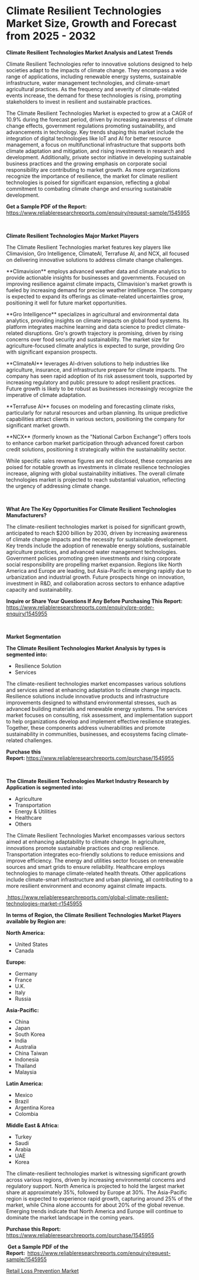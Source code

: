<p><h1>Climate Resilient Technologies Market Size, Growth and Forecast from 2025 - 2032</h1></p><p><strong>Climate Resilient Technologies Market Analysis and Latest Trends</strong></p>
<p><p>Climate Resilient Technologies refer to innovative solutions designed to help societies adapt to the impacts of climate change. They encompass a wide range of applications, including renewable energy systems, sustainable infrastructure, water management technologies, and climate-smart agricultural practices. As the frequency and severity of climate-related events increase, the demand for these technologies is rising, prompting stakeholders to invest in resilient and sustainable practices.</p><p>The Climate Resilient Technologies Market is expected to grow at a CAGR of 10.9% during the forecast period, driven by increasing awareness of climate change effects, government regulations promoting sustainability, and advancements in technology. Key trends shaping this market include the integration of digital technologies like IoT and AI for better resource management, a focus on multifunctional infrastructure that supports both climate adaptation and mitigation, and rising investments in research and development. Additionally, private sector initiative in developing sustainable business practices and the growing emphasis on corporate social responsibility are contributing to market growth. As more organizations recognize the importance of resilience, the market for climate resilient technologies is poised for significant expansion, reflecting a global commitment to combating climate change and ensuring sustainable development.</p></p>
<p><strong>Get a Sample PDF of the Report:&nbsp;</strong> <a href="https://www.reliableresearchreports.com/enquiry/request-sample/1545955?utm_campaign=2224&utm_medium=2&utm_source=Github&utm_content=ia&utm_term=09032025&utm_id=climate-resilient-technologies">https://www.reliableresearchreports.com/enquiry/request-sample/1545955</a></p>
<p>&nbsp;</p>
<p><strong>Climate Resilient Technologies Major Market Players</strong></p>
<p><p>The Climate Resilient Technologies market features key players like Climavision, Gro Intelligence, ClimateAI, Terrafuse AI, and NCX, all focused on delivering innovative solutions to address climate change challenges.</p><p>**Climavision** employs advanced weather data and climate analytics to provide actionable insights for businesses and governments. Focused on improving resilience against climate impacts, Climavision's market growth is fueled by increasing demand for precise weather intelligence. The company is expected to expand its offerings as climate-related uncertainties grow, positioning it well for future market opportunities.</p><p>**Gro Intelligence** specializes in agricultural and environmental data analytics, providing insights on climate impacts on global food systems. Its platform integrates machine learning and data science to predict climate-related disruptions. Gro's growth trajectory is promising, driven by rising concerns over food security and sustainability. The market size for agriculture-focused climate analytics is expected to surge, providing Gro with significant expansion prospects.</p><p>**ClimateAI** leverages AI-driven solutions to help industries like agriculture, insurance, and infrastructure prepare for climate impacts. The company has seen rapid adoption of its risk assessment tools, supported by increasing regulatory and public pressure to adopt resilient practices. Future growth is likely to be robust as businesses increasingly recognize the imperative of climate adaptation.</p><p>**Terrafuse AI** focuses on modeling and forecasting climate risks, particularly for natural resources and urban planning. Its unique predictive capabilities attract clients in various sectors, positioning the company for significant market growth.</p><p>**NCX** (formerly known as the "National Carbon Exchange") offers tools to enhance carbon market participation through advanced forest carbon credit solutions, positioning it strategically within the sustainability sector.</p><p>While specific sales revenue figures are not disclosed, these companies are poised for notable growth as investments in climate resilience technologies increase, aligning with global sustainability initiatives. The overall climate technologies market is projected to reach substantial valuation, reflecting the urgency of addressing climate change.</p></p>
<p>&nbsp;</p>
<p><strong>What Are The Key Opportunities For Climate Resilient Technologies Manufacturers?</strong></p>
<p><p>The climate-resilient technologies market is poised for significant growth, anticipated to reach $200 billion by 2030, driven by increasing awareness of climate change impacts and the necessity for sustainable development. Key trends include the adoption of renewable energy solutions, sustainable agriculture practices, and advanced water management technologies. Government policies promoting green investments and rising corporate social responsibility are propelling market expansion. Regions like North America and Europe are leading, but Asia-Pacific is emerging rapidly due to urbanization and industrial growth. Future prospects hinge on innovation, investment in R&D, and collaboration across sectors to enhance adaptive capacity and sustainability.</p></p>
<p><strong>Inquire or Share Your Questions If Any Before Purchasing This Report:</strong> <a href="https://www.reliableresearchreports.com/enquiry/pre-order-enquiry/1545955?utm_campaign=2224&utm_medium=2&utm_source=Github&utm_content=ia&utm_term=09032025&utm_id=climate-resilient-technologies">https://www.reliableresearchreports.com/enquiry/pre-order-enquiry/1545955</a></p>
<p>&nbsp;</p>
<p><strong>Market Segmentation</strong></p>
<p><strong>The Climate Resilient Technologies Market Analysis by types is segmented into:</strong></p>
<p><ul><li>Resilience Solution</li><li>Services</li></ul></p>
<p><p>The climate-resilient technologies market encompasses various solutions and services aimed at enhancing adaptation to climate change impacts. Resilience solutions include innovative products and infrastructure improvements designed to withstand environmental stresses, such as advanced building materials and renewable energy systems. The services market focuses on consulting, risk assessment, and implementation support to help organizations develop and implement effective resilience strategies. Together, these components address vulnerabilities and promote sustainability in communities, businesses, and ecosystems facing climate-related challenges.</p></p>
<p><strong>Purchase this Report:&nbsp;</strong><a href="https://www.reliableresearchreports.com/purchase/1545955?utm_campaign=2224&utm_medium=2&utm_source=Github&utm_content=ia&utm_term=09032025&utm_id=climate-resilient-technologies">https://www.reliableresearchreports.com/purchase/1545955</a></p>
<p>&nbsp;</p>
<p><strong>The Climate Resilient Technologies Market Industry Research by Application is segmented into:</strong></p>
<p><ul><li>Agriculture</li><li>Transportation</li><li>Energy & Utilities</li><li>Healthcare</li><li>Others</li></ul></p>
<p><p>The Climate Resilient Technologies Market encompasses various sectors aimed at enhancing adaptability to climate change. In agriculture, innovations promote sustainable practices and crop resilience. Transportation integrates eco-friendly solutions to reduce emissions and improve efficiency. The energy and utilities sector focuses on renewable sources and smart grids to ensure reliability. Healthcare employs technologies to manage climate-related health threats. Other applications include climate-smart infrastructure and urban planning, all contributing to a more resilient environment and economy against climate impacts.</p></p>
<p><a href="https://www.reliableresearchreports.com/global-climate-resilient-technologies-market-r1545955?utm_campaign=2224&utm_medium=2&utm_source=Github&utm_content=ia&utm_term=09032025&utm_id=climate-resilient-technologies">&nbsp;https://www.reliableresearchreports.com/global-climate-resilient-technologies-market-r1545955</a></p>
<p><strong>In terms of Region, the Climate Resilient Technologies Market Players available by Region are:</strong></p>
<p>
    <p> <strong> North America: </strong>
        <ul>
            <li>United States</li>
            <li>Canada</li>
        </ul>
        </p> 
    <p> <strong> Europe: </strong>
        <ul>
            <li>Germany</li>
            <li>France</li>
            <li>U.K.</li>
            <li>Italy</li>
            <li>Russia</li>
        </ul>
        </p> 
    <p> <strong> Asia-Pacific: </strong>
        <ul>
            <li>China</li>
            <li>Japan</li>
            <li>South Korea</li>
            <li>India</li>
            <li>Australia</li>
            <li>China Taiwan</li>
            <li>Indonesia</li>
            <li>Thailand</li>
            <li>Malaysia</li>
        </ul>
        </p> 
    <p> <strong> Latin America: </strong>
        <ul>
            <li>Mexico</li>
            <li>Brazil</li>
            <li>Argentina Korea</li>
            <li>Colombia</li>
        </ul>
        </p> 
    <p> <strong> Middle East & Africa: </strong>
        <ul>
            <li>Turkey</li>
            <li>Saudi</li>
            <li>Arabia</li>
            <li>UAE</li>
            <li>Korea</li>
        </ul>
    </p>
    </p>
<p><p>The climate-resilient technologies market is witnessing significant growth across various regions, driven by increasing environmental concerns and regulatory support. North America is projected to hold the largest market share at approximately 35%, followed by Europe at 30%. The Asia-Pacific region is expected to experience rapid growth, capturing around 25% of the market, while China alone accounts for about 20% of the global revenue. Emerging trends indicate that North America and Europe will continue to dominate the market landscape in the coming years.</p></p>
<p><strong>Purchase this Report: </strong><a href="https://www.reliableresearchreports.com/purchase/1545955?utm_campaign=2224&utm_medium=2&utm_source=Github&utm_content=ia&utm_term=09032025&utm_id=climate-resilient-technologies">https://www.reliableresearchreports.com/purchase/1545955</a></p>
<p>&nbsp;<strong>Get a Sample PDF of the Report:&nbsp;&nbsp;</strong><a href="https://www.reliableresearchreports.com/enquiry/request-sample/1545955?utm_campaign=2224&utm_medium=2&utm_source=Github&utm_content=ia&utm_term=09032025&utm_id=climate-resilient-technologies">https://www.reliableresearchreports.com/enquiry/request-sample/1545955</a></p>
<p><strong></strong></p>
<p><p><a href="https://github.com/gerdabatiskzv9/Market-Research-Report-List-1/blob/main/retail-loss-prevention-market.md?utm_campaign=2224&utm_medium=2&utm_source=Github&utm_content=ia&utm_term=09032025&utm_id=climate-resilient-technologies">Retail Loss Prevention Market</a></p></p>
